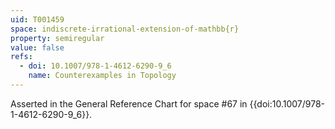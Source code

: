 ```yaml
---
uid: T001459
space: indiscrete-irrational-extension-of-mathbb{r}
property: semiregular
value: false
refs:
  - doi: 10.1007/978-1-4612-6290-9_6
    name: Counterexamples in Topology
---
```

Asserted in the General Reference Chart for space #67 in
{{doi:10.1007/978-1-4612-6290-9_6}}.
